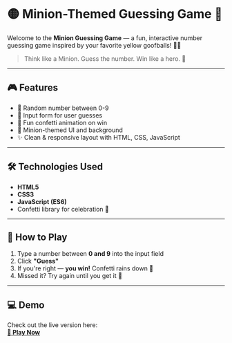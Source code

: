 # 🟡 Minion-Themed Guessing Game 🎯

Welcome to the **Minion Guessing Game** — a fun, interactive number guessing game inspired by your favorite yellow goofballs! 🥳💛

> Think like a Minion. Guess the number. Win like a hero. 🍌

---

## 🎮 Features

- 🎲 Random number between 0-9
- 💬 Input form for user guesses
- 🎉 Fun confetti animation on win
- 🎨 Minion-themed UI and background
- ✨ Clean & responsive layout with HTML, CSS, JavaScript

---

## 🛠️ Technologies Used

- **HTML5**
- **CSS3**
- **JavaScript (ES6)**
- Confetti library for celebration 🎊

---

## 🚀 How to Play

1. Type a number between **0 and 9** into the input field
2. Click **"Guess"**
3. If you're right — **you win!** Confetti rains down 🎉
4. Missed it? Try again until you get it 💪

---

## 💻 Demo

Check out the live version here:  
**[🔗 Play Now](https://siddhimakhija.github.io/minion-guessing-game/)**  

